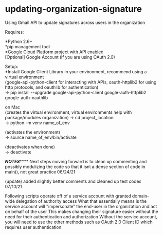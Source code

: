 # updating-organization-signature

Using Gmail API to update signatures across users in the organization  

Requires:  
  
*Python 2.6+  
*pip management tool  
*Google Cloud Platform project with API enabled  
[Optional] Google Account (if you are using OAuth 2.0)  

Setup:  
*Install Google Client Library in your environment, recommend using a virtual environment   
(google-api-python-client for interacting with APIs, oauth-httplib2 for using http protocols, and oauthlib for authentication)  
  -> pip install --upgrade google-api-python-client google-auth-httplib2 google-auth-oauthlib  

on Mac  
(creates the virtual environment, virtual environments help with package/modules organization)
  -> cd project_location  
  -> python -m venv name_of_env  

(activates the environment)  
  -> source name_of_env/bin/activate  

(deactivates when done)  
  -> deactivate  


*************NOTES*****************
Next steps moving forward is to clean up commenting and possibly modulizing the code so that it isnt a dense section of code in main(), not great practice
06/24/21

(update) added slightly better comments and cleaned up test codes
07/10/21

Following scripts operate off of a service account with granted domain-wide delegation of authority access
What that essentially means is the service account will "impersonate" the end-user in the organization and act on behalf of the user
This makes changing their signature easier without the need for their authentication and authorization
Without the service account, you will need to use the other methods such as OAuth 2.0 Client ID which requires user authentication
